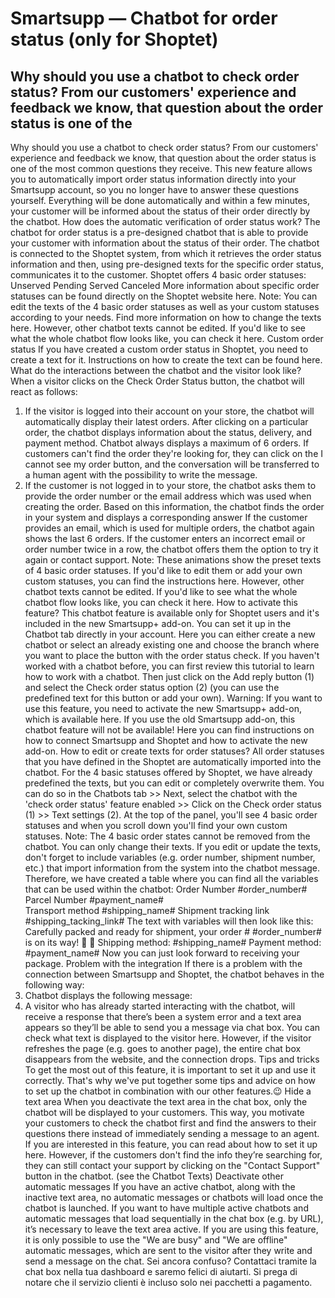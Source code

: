 # Smartsupp — Chatbot for order status (only for Shoptet)
## Why should you use a chatbot to check order status? From our customers' experience and feedback we know, that question about the order status is one of the
Why should you use a chatbot to check order status?
From our customers' experience and feedback we know, that question about the order status is one of the most common questions they receive. This new feature allows you to automatically import order status information directly into your Smartsupp account, so you no longer have to answer these questions yourself. Everything will be done automatically and within a few minutes, your customer will be informed about the status of their order directly by the chatbot.
How does the automatic verification of order status work?
The chatbot for order status is a pre-designed chatbot that is able to provide your customer with information about the status of their order. The chatbot is connected to the Shoptet system, from which it retrieves the order status information and then, using pre-designed texts for the specific order status, communicates it to the customer.
Shoptet offers 4 basic order statuses: 
Unserved 
Pending
Served
Canceled 
More information about specific order statuses can be found directly on the Shoptet website here. 
Note: You can edit the texts of the 4 basic order statuses as well as your custom statuses according to your needs. Find more information on how to change the texts here. 
However, other chatbot texts cannot be edited. If you'd like to see what the whole chatbot flow looks like, you can check it here.
Custom order status
If you have created a custom order status in Shoptet, you need to create a text for it. Instructions on how to create the text can be found here.
What do the interactions between the chatbot and the visitor look like?
When a visitor clicks on the Check Order Status button, the chatbot will react as follows: 
1. If the visitor is logged into their account on your store, the chatbot will automatically display their latest orders. After clicking on a particular order, the chatbot displays information about the status, delivery, and payment method. Chatbot always displays a maximum of 6 orders. 
If customers can't find the order they're looking for, they can click on the I cannot see my order button, and the conversation will be transferred to a human agent with the possibility to write the message. 
2. If the customer is not logged in to your store, the chatbot asks them to provide the order number or the email address which was used when creating the order. Based on this information, the chatbot finds the order in your system and displays a corresponding answer If the customer provides an email, which is used for multiple orders, the chatbot again shows the last 6 orders.
If the customer enters an incorrect email or order number twice in a row, the chatbot offers them the option to try it again or contact support. 
Note: These animations show the preset texts of 4 basic order statuses. If you'd like to edit them or add your own custom statuses, you can find the instructions here. 
However, other chatbot texts cannot be edited. If you'd like to see what the whole chatbot flow looks like, you can check it here.
How to activate this feature? 
This chatbot feature is available only for Shoptet users and it's included in the new Smartsupp+ add-on.
You can set it up in the Chatbot tab directly in your account. Here you can either create a new chatbot or select an already existing one and choose the branch where you want to place the button with the order status check. If you haven't worked with a chatbot before, you can first review this tutorial to learn how to work with a chatbot.
Then just click on the Add reply button (1) and select the Check order status option (2) (you can use the predefined text for this button or add your own). 
Warning: If you want to use this feature, you need to activate the new Smartsupp+ add-on, which is available here. If you use the old Smartsupp add-on, this chatbot feature will not be available! Here you can find instructions on how to connect Smartsupp and Shoptet and how to activate the new add-on.
How to edit or create texts for order statuses?
All order statuses that you have defined in the Shoptet are automatically imported into the chatbot. For the 4 basic statuses offered by Shoptet, we have already predefined the texts, but you can edit or completely overwrite them. You can do so in the Chatbots tab >> Next, select the chatbot with the 'check order status' feature enabled >> Click on the Check order status (1) >> Text settings (2). 
At the top of the panel, you'll see 4 basic order statuses and when you scroll down you'll find your own custom statuses. 
Note: The 4 basic order states cannot be removed from the chatbot. You can only change their texts.
If you edit or update the texts, don't forget to include variables (e.g. order number, shipment number, etc.) that import information from the system into the chatbot message. Therefore, we have created a table where you can find all the variables that can be used within the chatbot:
Order Number	#order_number#	
Parcel Number	#payment_name#	
Transport method	#shipping_name#	
Shipment tracking link 	#shipping_tacking_link#	
The text with variables will then look like this:
Carefully packed and ready for shipment, your order # #order_number# is on its way! 🚚 💨
Shipping method: #shipping_name# 
Payment method: #payment_name#
Now you can just look forward to receiving your package.
Problem with the integration
If there is a problem with the connection between Smartsupp and Shoptet, the chatbot behaves in the following way:
1. Chatbot displays the following message:
2. A visitor who has already started interacting with the chatbot, will receive a response that there’s been a system error and a text area appears so they’ll be able to send you a message via chat box. You can check what text is displayed to the visitor here.
However, if the visitor refreshes the page (e.g. goes to another page), the entire chat box disappears from the website, and the connection drops. 
Tips and tricks
To get the most out of this feature, it is important to set it up and use it correctly. That's why we've put together some tips and advice on how to set up the chatbot in combination with our other features.😉
Hide a text area
When you deactivate the text area in the chat box, only the chatbot will be displayed to your customers. This way, you motivate your customers to check the chatbot first and find the answers to their questions there instead of immediately sending a message to an agent. If you are interested in this feature, you can read about how to set it up here.
However, if the customers don't find the info they’re searching for, they can still contact your support by clicking on the "Contact Support" button in the chatbot. (see the Chatbot Texts)
Deactivate other automatic messages
If you have an active chatbot, along with the inactive text area, no automatic messages or chatbots will load once the chatbot is launched. If you want to have multiple active chatbots and automatic messages that load sequentially in the chat box (e.g. by URL), it’s necessary to leave the text area active. 
If you are using this feature, it is only possible to use the "We are busy" and "We are offline" automatic messages, which are sent to the visitor after they write and send a message on the chat.
Sei ancora confuso? Contattaci tramite la chat box nella tua dashboard e saremo felici di aiutarti. Si prega di notare che il servizio clienti è incluso solo nei pacchetti a pagamento.

